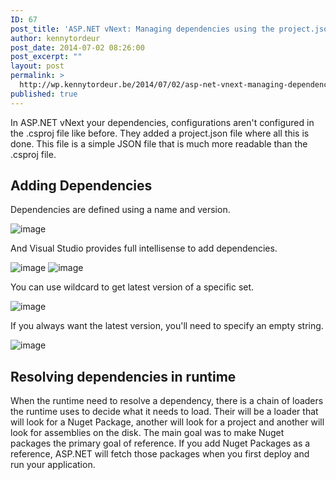 ```yaml
---
ID: 67
post_title: 'ASP.NET vNext: Managing dependencies using the project.json file'
author: kennytordeur
post_date: 2014-07-02 08:26:00
post_excerpt: ""
layout: post
permalink: >
  http://wp.kennytordeur.be/2014/07/02/asp-net-vnext-managing-dependencies-using-the-project-json-file/
published: true
---
```

In ASP.NET vNext your dependencies, configurations aren&#39;t configured in the .csproj file like before. They added a project.json file where all this is done. This file is a simple JSON file that is much more readable than the .csproj file.

<h2>Adding Dependencies</h2>

Dependencies are defined using a name and version.

<img src="http://blog.kennytordeur.be/images/2014-07-02-aspnet-vnext-managing-dependencies-using-the-projectjson/image_5.png" alt="image">

And Visual Studio provides full intellisense to add dependencies.

<img src="http://blog.kennytordeur.be/images/2014-07-02-aspnet-vnext-managing-dependencies-using-the-projectjson/image_6.png" alt="image">

<img src="http://blog.kennytordeur.be/images/2014-07-02-aspnet-vnext-managing-dependencies-using-the-projectjson/image_7.png" alt="image">

You can use wildcard to get latest version of a specific set.

<img src="http://blog.kennytordeur.be/images/2014-07-02-aspnet-vnext-managing-dependencies-using-the-projectjson/image_8.png" alt="image">

If you always want the latest version, you&#39;ll need to specify an empty string.

<img src="http://blog.kennytordeur.be/images/2014-07-02-aspnet-vnext-managing-dependencies-using-the-projectjson/image_9.png" alt="image">

<h2>Resolving dependencies in runtime</h2>

When the runtime need to resolve a dependency, there is a chain of loaders the runtime uses to decide what it needs to load. Their will be a loader that will look for a Nuget Package, another will look for a project and another will look for assemblies on the disk. The main goal was to make Nuget packages the primary goal of reference. If you add Nuget Packages as a reference, ASP.NET will fetch those packages when you first deploy and run your application.